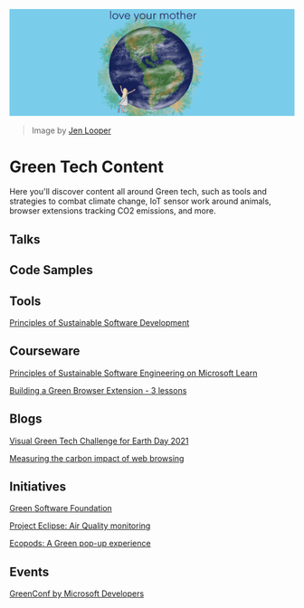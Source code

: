 ![Love your mother!](images/green.png)
> Image by [Jen Looper](https://twitter.com/jenlooper)

# Green Tech Content

Here you'll discover content all around Green tech, such as tools and strategies to combat climate change, IoT sensor work around animals, browser extensions tracking CO2 emissions, and more.

## Talks

## Code Samples

## Tools

[Principles of Sustainable Software Development](https://principles.green/)

## Courseware

[Principles of Sustainable Software Engineering on Microsoft Learn](https://docs.microsoft.com/en-us/learn/modules/sustainable-software-engineering-overview/)

[Building a Green Browser Extension - 3 lessons](https://github.com/microsoft/Web-Dev-For-Beginners/tree/main/5-browser-extension)

## Blogs

[Visual Green Tech Challenge for Earth Day 2021](https://techcommunity.microsoft.com/t5/green-tech-blog/visualgreentech-challenge-earthday-2021/ba-p/2257548)

[Measuring the carbon impact of web browsing](https://devblogs.microsoft.com/sustainable-software/measuring-the-carbon-impact-of-web-browsing/)

## Initiatives

[Green Software Foundation](https://greensoftware.foundation/)

[Project Eclipse: Air Quality monitoring](https://www.microsoft.com/en-us/research/urban-innovation-research/)

[Ecopods: A Green pop-up experience](https://www.microsoft.com/en-us/research/project/ecopod/)

## Events

[GreenConf by Microsoft Developers](https://www.youtube.com/watch?v=D-spTjqAswA&ab_channel=MicrosoftDeveloper)

